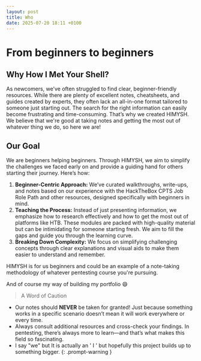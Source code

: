 ```yaml
---
layout: post
title: Who
date: 2025-07-20 18:11 +0100
---
```


# From beginners to beginners




## Why How I Met Your Shell?

As newcomers, we’ve often struggled to find clear, beginner-friendly resources. While there are plenty of excellent notes, cheatsheets, and guides created by experts, they often lack an all-in-one format tailored to someone just starting out. The search for the right information can easily become frustrating and time-consuming. That’s why we created HIMYSH. We believe that we're good at taking notes and getting the most out of whatever thing we do, so here we are!

## Our Goal

We are beginners helping beginners. Through HIMYSH, we aim to simplify the challenges we faced early on and provide a guiding hand for others starting their journey. Here’s how:

1. **Beginner-Centric Approach:** We’ve curated walkthroughs, write-ups, and notes based on our experience with the HackTheBox CPTS Job Role Path and other resources, designed specifically with beginners in mind.
2. **Teaching the Process:** Instead of just presenting information, we emphasize how to research effectively and how to get the most out of platforms like HTB. These modules are packed with high-quality material but can be intimidating for someone starting fresh. We aim to fill the gaps and guide you through the learning curve.
3. **Breaking Down Complexity:** We focus on simplifying challenging concepts through clear explanations and visual aids to make them easier to understand and remember.

HIMYSH is for us beginners and could be an example of a note-taking methodology of whatever pentesting course you're pursuing.

And of course my way of building my portfolio :smile:

> A Word of Caution

* Our notes should **NEVER** be taken for granted! Just because something works in a specific scenario doesn’t mean it will work everywhere or every time.&#x20;
* Always consult additional resources and cross-check your findings. In pentesting, there’s always more to learn—and that’s what makes this field so fascinating.
* I say "we" but It is actually an ' I ' but hopefully this project builds up to something bigger.
{: .prompt-warning }

